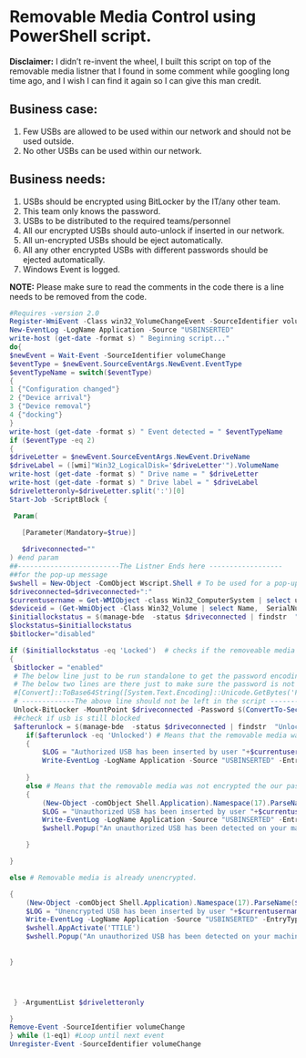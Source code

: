 # Removable Media Control using PowerShell script.

__Disclaimer:__ I didn’t re-invent the wheel, I built this script on top of the removable media listner that I found in some comment while googling long time ago, and I wish I can find it again so I can give this man credit.

## Business case:

1. Few USBs are allowed to be used within our network and should not be used outside.   
2. No other USBs can be used within our network.     

## Business needs:

1.	USBs should be encrypted using BitLocker by the IT/any other team.    
2.	This team only knows the password.    
3.	USBs to be distributed to the required teams/personnel   
4.	All our encrypted USBs should auto-unlock if inserted in our network.   
5.	All un-encrypted USBs should be eject automatically.   
6.	All any other encrypted USBs with different passwords should be ejected automatically.    
7.  Windows Event is logged.  

**NOTE:** Please make sure to read the comments in the code there is a line needs to be removed from the code.

```powershell
#Requires -version 2.0
Register-WmiEvent -Class win32_VolumeChangeEvent -SourceIdentifier volumeChange
New-EventLog -LogName Application -Source "USBINSERTED"
write-host (get-date -format s) " Beginning script..."
do{
$newEvent = Wait-Event -SourceIdentifier volumeChange
$eventType = $newEvent.SourceEventArgs.NewEvent.EventType
$eventTypeName = switch($eventType)
{
1 {"Configuration changed"}
2 {"Device arrival"}
3 {"Device removal"}
4 {"docking"}
}
write-host (get-date -format s) " Event detected = " $eventTypeName
if ($eventType -eq 2)
{
$driveLetter = $newEvent.SourceEventArgs.NewEvent.DriveName
$driveLabel = ([wmi]"Win32_LogicalDisk='$driveLetter'").VolumeName
write-host (get-date -format s) " Drive name = " $driveLetter
write-host (get-date -format s) " Drive label = " $driveLabel
$driveletteronly=$driveLetter.split(':')[0]
Start-Job -ScriptBlock { 

 Param(

   [Parameter(Mandatory=$true)]
   
   $driveconnected=""
) #end param
##-------------------------The Listner Ends here ------------------
##for the pop-up message 
$wshell = New-Object -ComObject Wscript.Shell # To be used for a pop-up message to the user.
$driveconnected=$driveconnected+":"
$currentusername = Get-WMIObject -class Win32_ComputerSystem | select username | findstr "\"
$deviceid = (Get-WmiObject -Class Win32_Volume | select Name,  SerialNumber | findstr $driveconnected).Split('')[-1]
$initiallockstatus = $(manage-bde  -status $driveconnected | findstr  "Lock"  | findstr "Status").split(':')[1].replace(' ' , '')
$lockstatus=$initiallockstatus
$bitlocker="disabled"

if ($initiallockstatus -eq 'Locked')  # checks if the removeable media is encrypted
{
 $bitlocker = "enabled"
 # The below line just to be run standalone to get the password encoding, this shouldn't be a part of the script,
 # The below two lines are there just to make sure the password is not clear text in the code. You can change the approach with the you way you like.
 #[Convert]::ToBase64String([System.Text.Encoding]::Unicode.GetBytes('Password00')) --> to generate encoded value (UABhAHMAcwB3AG8AcgBkADAAMAA=) mentioned below
 # -------------The above line should not be left in the script ----------------
 Unlock-BitLocker -MountPoint $driveconnected -Password $(ConvertTo-SecureString $([System.Text.Encoding]::Unicode.GetString([System.Convert]::FromBase64String('UABhAHMAcwB3AG8AcgBkADAAMAA='))) -AsPlainText -Force) #tries to decrypt the removeable media with our password
 ##check if usb is still blocked
 $afterunlock = $(manage-bde  -status $driveconnected | findstr  "Unlocked"  | findstr "Status").split(':')[1].replace(' ' , '')
	if($afterunlock -eq 'Unlocked') # Means that the removable media was encrypted the our passord
	{
		$LOG = "Authorized USB has been inserted by user "+$currentusername+" and deviceID "+$deviceid+" access granted"
		Write-EventLog -LogName Application -Source "USBINSERTED" -EntryType Information -EventID 3333  -Message $LOG  #Writes to windows event log
		
	}
	else # Means that the removable media was not encrypted the our passord
	{
		(New-Object -comObject Shell.Application).Namespace(17).ParseName($driveconnected).InvokeVerb("Eject")
		$LOG = "Unauthorized USB has been inserted by user "+$currentusername+" and deviceID "+$deviceid+" access denied"
		Write-EventLog -LogName Application -Source "USBINSERTED" -EntryType Information -EventID 3334  -Message $LOG #Writes to windows event log
		$wshell.Popup("An unauthorized USB has been detected on your machine and it has been disabled. Please contact your IT in case you need to use it",0,"UNAUTHORIZED USB detected",0) # pop-up message to user

	}

}

else # Removable media is already unencrypted.

{
	(New-Object -comObject Shell.Application).Namespace(17).ParseName($driveconnected).InvokeVerb("Eject")
	$LOG = "Unencrypted USB has been inserted by user "+$currentusername+" and deviceID "+$deviceid+" access denied"
	Write-EventLog -LogName Application -Source "USBINSERTED" -EntryType Information -EventID 3335  -Message $LOG #Writes to windows event log
	$wshell.AppActivate('TTILE')
	$wshell.Popup("An unauthorized USB has been detected on your machine (unencrypted) and it has been disabled. Please contact your IT in case you need to use it",0,"Unencrypted USB detected",0) #pop-up message to user
	
	
}




 } -ArgumentList $driveletteronly

}
Remove-Event -SourceIdentifier volumeChange
} while (1-eq1) #Loop until next event
Unregister-Event -SourceIdentifier volumeChange
```


